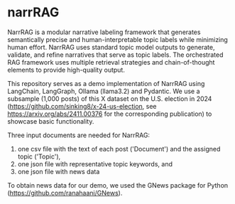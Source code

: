 # narrRAG

NarrRAG is a modular narrative labeling framework that generates semantically precise and human-interpretable topic labels while minimizing human effort. NarrRAG uses standard topic model outputs to generate, validate, and refine narratives that serve as topic labels. The orchestrated RAG framework uses multiple retrieval strategies and chain-of-thought elements to provide high-quality output.

This repository serves as a demo implementation of NarrRAG using LangChain, LangGraph, Ollama (llama3.2) and Pydantic. We use a subsample (1,000 posts) of this X dataset on the U.S. election in 2024 (https://github.com/sinking8/x-24-us-election, see https://arxiv.org/abs/2411.00376 for the corresponding publication) to showcase basic functionality.

Three input documents are needed for NarrRAG:

1. one csv file with the text of each post ('Document') and the assigned topic ('Topic'),
2. one json file with representative topic keywords, and
3. one json file with news data

To obtain news data for our demo, we used the GNews package for Python (https://github.com/ranahaani/GNews).
